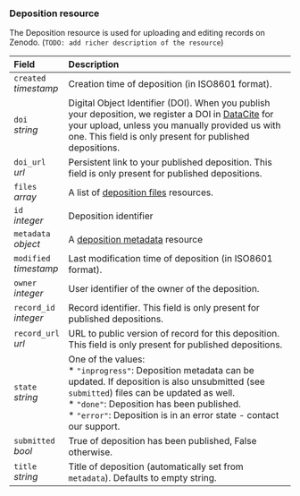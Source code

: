 
### Deposition resource

The Deposition resource is used for uploading and editing records on Zenodo.
(`TODO: add richer description of the resource`)


| Field                      | Description                                                                                                                                                                                                                                                                             |
|:---------------------------|:----------------------------------------------------------------------------------------------------------------------------------------------------------------------------------------------------------------------------------------------------------------------------------------|
| `created`</br>_timestamp_  | Creation time of deposition (in ISO8601 format).                                                                                                                                                                                                                                        |
| `doi`</br>_string_         | Digital Object Identifier (DOI). When you publish your deposition, we register a DOI in [DataCite](http://www.datacite.org) for your upload, unless you manually provided us with one. This field is only present for published depositions.                                            |
| `doi_url`</br>_url_        | Persistent link to your published deposition. This field is only present for published depositions.                                                                                                                                                                                     |
| `files`</br>_array_        | A list of [deposition files](#restapi-rep-files) resources.                                                                                                                                                                                                                             |
| `id`</br>_integer_         | Deposition identifier                                                                                                                                                                                                                                                                   |
| `metadata`</br>_object_    | A [deposition metadata](#restapi-rep-meta) resource                                                                                                                                                                                                                                     |
| `modified`</br>_timestamp_ | Last modification time of deposition (in ISO8601 format).                                                                                                                                                                                                                               |
| `owner`</br>_integer_      | User identifier of the owner of the deposition.                                                                                                                                                                                                                                         |
| `record_id`</br>_integer_  | Record identifier. This field is only present for published depositions.                                                                                                                                                                                                                |
| `record_url`</br>_url_     | URL to public version of record for this deposition. This field is only present for published depositions.                                                                                                                                                                              |
| `state`</br>_string_       | One of the values:<br/>* `"inprogress"`: Deposition metadata can be updated. If deposition is also unsubmitted (see `submitted`) files can be updated as well. <br/>* `"done"`: Deposition has been published. <br/>* `"error"`: Deposition is in an error state - contact our support. |
| `submitted`</br>_bool_     | True of deposition has been published, False otherwise.                                                                                                                                                                                                                                 |
| `title`</br>_string_       | Title of deposition (automatically set from `metadata`). Defaults to empty string.                                                                                                                                                                                                      |
